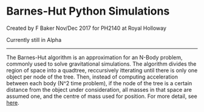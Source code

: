 # Barnes-Hut Python Simulations

Created by F Baker Nov/Dec 2017 for PH2140 at Royal Holloway   

Currently still in Alpha

----
The Barnes-Hut algorithm is an approximation for an N-Body problem, commonly used to solve gravitational simulations. The algorithm divides the region of space into a quadtree, reccursively itterating until there is only one object per node of the tree. Then, instead of computing acceleration between each body (N^2 time problem), if the node of the tree is a certain distance from the object under consideration, all masses in that space are assumed one, and the centre of mass used for position.
For more detail, see [here](http://arborjs.org/docs/barnes-hut).
